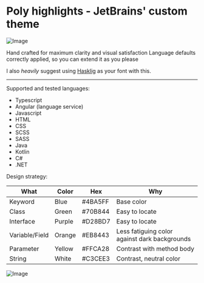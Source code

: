 # Poly highlights - JetBrains' custom  theme


![Image]( https://raw.githubusercontent.com/Polyterative/Poly-highlights/master/Examples/Typescript%20%2B%20RxJS%20.png )

Hand crafted for maximum clarity and visual satisfaction
Language defaults correctly applied, so you can extend it as you please

I also *heavily* suggest using [Hasklig](https://github.com/i-tu/Hasklig)  as your font with this.
___
Supported and tested languages:

- Typescript
- Angular (language service)
- Javascript
- HTML
- CSS
- SCSS
- SASS
- Java
- Kotlin
- C#
- .NET

Design strategy:


| What           	| Color  	| Hex  	    | Why                                           	|
|----------------	|--------	|--------	|-----------------------------------------------	|
| Keyword        	| Blue   	| #4BA5FF   | Base color                                    	|
| Class          	| Green  	| #70B844  	| Easy to locate                                	|
| Interface      	| Purple 	| #D28BD7 	| Easy to locate                                	|
| Variable/Field 	| Orange 	| #EB8443 	| Less fatiguing color against dark backgrounds 	|
| Parameter      	| Yellow 	| #FFCA28 	| Contrast with method body                     	|
| String         	| White  	| #C3CEE3  	| Contrast, neutral color                       	|


![Image]( https://raw.githubusercontent.com/Polyterative/Poly-highlights/master/palette.png )
